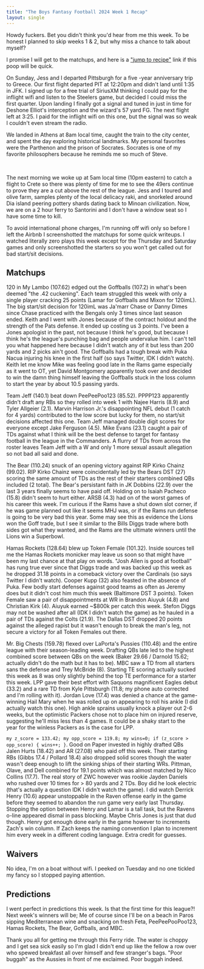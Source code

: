 ```yaml
---
title: "The Boys Fantasy Football 2024 Week 1 Recap"
layout: single
---
```


Howdy fuckers. Bet you didn't think you'd hear from me this week. To be honest I planned to skip weeks 1 & 2, but why miss a chance to talk about myself?

I promise I will get to the matchups, and here is a ["jump to recipe"](#matchups) link if this poop will be quick.

On Sunday, Jess and I departed Pittsburgh for a five -year anniversary trip to Greece. Our first flight departed PIT at 12:20pm and didn't land until 1:35 in JFK. I signed up for a free trial of SiriusXM thinking I could pay for the inflight wifi and listen to the Steelers game, but decided I could miss the first quarter. Upon landing I finally got a signal and tuned in just in time for Deshone Elliot's interception and the wizard's 57 yard FG. The next flight left at 3:25. I paid for the inflight wifi on this one, but the signal was so weak I couldn't even stream the radio.

We landed in Athens at 8am local time, caught the train to the city center, and spent the day exploring historical landmarks. My personal favorites were the Parthenon and the prison of Socrates. Socrates is one of my favorite philosophers because he reminds me so much of Steve. 

<img src="{{ site.url }}{{ site.baseurl }}/assets/images/PXL_20240909_093515232.jpg" alt="">

<img src="{{ site.url }}{{ site.baseurl }}/assets/images/PXL_20240909_122052182.jpg" alt="">

<img src="{{ site.url }}{{ site.baseurl }}/assets/images/PXL_20240909_100601650.MP.jpg" alt="">

The next morning we woke up at 5am local time (10pm eastern) to catch a flight to Crete so there was plenty of time for me to see the 49ers continue to prove they are a cut above the rest of the league. Jess and I toured and olive farm, samples plenty of the local delicacy raki, and snorkeled around Dia island peering pottery shards dating back to Minoan civilization. Now, we are on a 2 hour ferry to Santorini and I don't have a window seat so I have some time to kill. 

To avoid international phone charges, I'm running off wifi only so before I left the Airbnb I screenshotted the matchups for some quick writeups. I watched literally zero plays this week except for the Thursday and Saturday games and only screenshotted the starters so you won't get called out for bad start/sit decisions.

## Matchups

120 in My Lambo (107.62) edged out the Goffballs (107.2) in what's been deemed "the .42 cuckening". Each team struggled this week with only a single player cracking 25 points (Lamar for Goffballs and Mixon for 120imL). The big start/sit decision for 120imL was Ja'marr Chase or Danny Dimes since Chase practiced with the Bengals only 3 times since last season ended. Keith and I went with Jones because of the contract holdout and the strength of the Pats defense. It ended up costing us 3 points. I've been a Jones apologist in the past, not because I think he's good, but because I think he's the league's punching bag and people undervalue him. I can't tell you what happened here because I didn't watch any of it but less than 200 yards and 2 picks ain't good. The Goffballs had a tough break with Puka Nacua injuring his knee in the first half (so says Twitter, IDK I didn't watch). Keith let me know Mike was feeling good late in the Rams game especially as it went to OT, yet David Montgomery apparently took over and decided to win the damn thing himself leaving the Goffballs stuck in the loss column to start the year by about 10.5 passing yards.

Team Jeff (140.1) beat down PeePeePoo123 (85.52). PPPP123 apparently didn't draft any RBs so they rolled into week 1 with Najee Harris (8.9) and Tyler Allgeier (2.1). Marvin Harrison Jr.'s disappointing NFL debut (1 catch for 4 yards) contributed to the low score but lucky for them, no start/sit decisions affected this one. Team Jeff managed double digit scores for everyone except Jake Ferguson (4.5). Mike Evans (23.1) caught a pair of TDs against what I think will be the best defense to target for fantasy football in the league in the Commanders. A flurry of TDs from across the roster leaves Team Jeff with a W and only 1 more sexual assault allegation so not bad all said and done.

The Bear (110.24) snuck of an opening victory against RIP Kirko Chainz (99.02). RIP Kirko Chainz were coincidentally led by the Bears DST (27) scoring the same amount of TDs as the rest of their starters combined QBs included (2 total). The Bear's persistant faith in JK Dobbins (22.9) over the last 3 years finally seems to have paid off. Holding on to Isaiah Pacheco (15.8) didn't seem to hurt either. ARSB (4.3) had on of the worst games of his career this week. I'm curious if the Rams have a shut down slot corner, if he was game planned out like it seems MHJ was, or if the Rams run defense is going to be very bad this year. Some may see this as evidence the Lions won the Goff trade, but I see it similar to the Bills Diggs trade where both sides got what they wanted, and the Rams are the ultimate winners until the Lions win a Superbowl.

Hamas Rockets (128.64) blew up Token Female (101.32). Inside sources tell me the Hamas Rockets monicker may leave us soon so that might have been my last chance at that play on words. "Josh Allen is good at football" has rung true ever since that Diggs trade and was backed up this week as he dropped 31.18 points in a comeback victory over the Cardinals (so says Twitter I didn't watch). Cooper Kupp (32) also feasted in the absence of Puka. Few bodly start defenses against good teams as often as Jeremy does but it didn't cost him much this week (Baltimore DST 3 points). Token Female saw a pair of disappointments at WR in Brandon Aiuyuk (4.8) and Christian Kirk (4). Aiuyuk earned ~$800k per catch this week. Stefon Diggs may not be washed after all (IDK I didn't watch the game) as he hauled in a pair of TDs against the Colts (21.9). The Dallas DST dropped 20 points against the alleged rapist but it wasn't enough to break the man's leg, not secure a victory for all Token Females out there.

Mr. Big Chests (159.78) flexed over LaPorta's Pussies (110.48) and the entire league with their season-leading week. Drafting QBs late led to the highest combined score between QBs on the week (Baker 29.66 / Darnold 15.62; actually didn't do the math but it has to be). MBC saw a TD from all starters sans the defense and Trey McBride (8). Starting TE scoring actually sucked this week as 8 was only slightly behind the top TE performance for a starter this week. LPP gave their best effort with Saquons magnificent Eagles debut (33.2) and a rare TD from Kyle Pittsburgh (11.8; my phone auto corrected and I'm rolling with it). Jordan Love (17.4) was denied a chance at the game-winning Hail Mary when he was rolled up on appearing to roll his ankle (I did actually watch this one). High ankle sprains usually knock a player out 2-6 weeks, but the optimistic Packers chose not to place him on injured reserve, suggesting he'll miss less than 4 games. It could be a shaky start to the year for the winless Packers as is the case for LPP.

`my z_score = 133.42; my opp_score = 119.8; my wins=0; if (z_score > opp_score) { wins++; }`. Good on Paper invested in highly drafted QBs Jalen Hurts (18.42) and AR (27.08) who paid off this week. Their starting RBs (Gibbs 17.4 / Pollard 18.4) also dropped solid scores though the water wasn't deep enough to lift the sinking ships of their starting WRs. Pittman, Olave, and Dell combined for 19.1 points which was almost matched by Nico Collins (17.7). The real story of ZWC however was rookie Jayden Daniels who rushed over 10 times for > 80 yards and 2 TDs. Boy did he look electric (that's actually a question IDK I didn't watch the game). I did watch Derrick Henry (10.6) appear unstoppable in the Raven offense early in the game before they seemed to abandon the run game very early last Thursday. Stopping the option between Henry and Lamar is a tall task, but the Ravens o-line appeared dismal in pass blocking. Maybe Chris Jones is just that dud though. Henry got enough done early in the game however to increments Zach's win column. If Zach keeps the naming convention I plan to increment him every week in a different coding language. Extra credit for guesses.

## Waivers

No idea, I'm on a boat without wifi. I peeked on Tuesday and no one tickled my fancy so I stopped paying attention.

## Predictions 

I went perfect in predictions this week. Is that the first time for this league?! Next week's winners will be; Me of course since I'll be on a beach in Paros sipping Mediterranean wine and snacking on fresh Feta, PeePeePooPoo123, Hamas Rockets, The Bear, Goffballs, and MBC.


Thank you all for getting me through this Ferry ride. The water is choppy and I get sea sick easily so I'm glad I didn't end up like the fellow a row over who spewed breakfast all over himself and few stranger's bags. "Poor buggah" as the Aussies in front of me exclaimed. Poor buggah indeed. 






